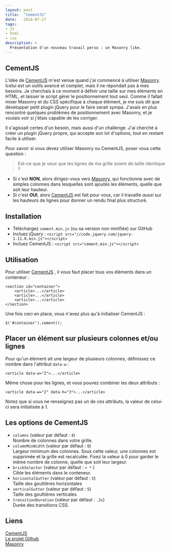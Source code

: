 ```yaml
---
layout: post
title:  "CementJS"
date:   2014-07-27
tags: 
- js
- html
- css
description: >
  Présentation d'un nouveau travail perso : un Masonry like.
---
```


## CementJS

L'idée de [CementJS](http://smarchal.com/cementjs/) m'est venue quand j'ai commencé à utiliser [Masonry](http://masonry.desandro.com). Icelui est un outils avancé et complet, mais il ne répondait pas à mes besoins. Je cherchais à ce moment à définir une taille sur mes éléments en HTML, et laisser le script gérer le positionnement tout seul. Comme il fallait mixer Masonry et du CSS spécifique à chaque élément, je me suis dit que développer petit plugin jQuery pour le faire serait sympa. J'avais en plus rencontré quelques problèmes de positionnement avec Masonry, et je voulais voir si j'étais capable de les corriger.

Il s'agissait certes d'un besoin, mais aussi d'un challenge. J'ai cherché à créer un plugin jQuery propre, qui accepte son lot d'options, tout en restant facile à utiliser.

Pour savoir si vous devez utiliser Masonry ou CementJS, poser vous cette question :

> Est-ce que je veux que les lignes de ma grille soient de taille identique ?

- Si c'est **NON**, alors dirigez-vous vers [Masonry](http://masonry.desandro.com), qui fonctionne avec de simples colonnes dans lesquelles sont ajoutés les éléments, quelle que soit leur hauteur.  
- Si c'est **OUI**, alors [CementJS](http://smarchal.com/cementjs/)  est fait pour vous, car il travaille *aussi* sur les hauteurs de lignes pour donner un rendu final plus structuré.

## Installation

- Téléchargez `cement.min.js` (ou sa version non minifiée) sur GitHub
- Incluez jQuery : `<script src="//code.jquery.com/jquery-1.11.0.min.js"></script>`
- Incluez CementJS : `<script src="cement.min.js"></script>`

## Utilisation

Pour utiliser [CementJS](http://smarchal.com/cementjs/) , il vous faut placer tous vos éléments dans un conteneur :

	<section id="container">
	    <article>...</article>
	    <article>...</article>
	    <article>...</article>
	</section>

Une fois ceci en place, vous n'avez plus qu'à initialiser CementJS :

	$('#container').cement();

## Placer un élément sur plusieurs colonnes et/ou lignes

Pour qu'un élément ait une largeur de plusieurs colonnes, définissez ce nombre dans l'attribut `data-w` :

	<article data-w="2">...</article>

Même chose pour les lignes, et vous pouvez combiner les deux attributs :

	<article data-w="2" data-h="3">...</article>

Notez que si vous ne renseignez pas un de ces attributs, la valeur de celui-ci sera initialisée à 1.

## Les options de CementJS

- `columns` (valeur par défaut : `4`)  
	Nombre de colonnes dans votre grille. 
- `columnMinWidth` (valeur par défaut : `0`)  
	Largeur minimum des colonnes. Sous cette valeur, une colonnes est supprimée et la grille est recalculée. Fixez la valeur à 0 pour garder le même nombre de colonne, quelle que soit leur largeur.
- `brickSelector` (valeur par défaut : `> *` )  
	Cible les éléments dans le conteneur.
- `horizontalGutter` (valeur par défaut : `5`)  
	Taille des gouttières horizontales
- `verticalGutter` (valeur par défaut : `5`)  
	Taille des gouttières verticales 
- `transitionDuration` (valeur par défaut : `.2s`)  
	Durée des transitions CSS. 


## Liens
[CementJS](http://smarchal.com/cementjs)    
[Le projet Github](https://github.com/zessx/cementjs)    
[Masonry](http://masonry.desandro.com)    